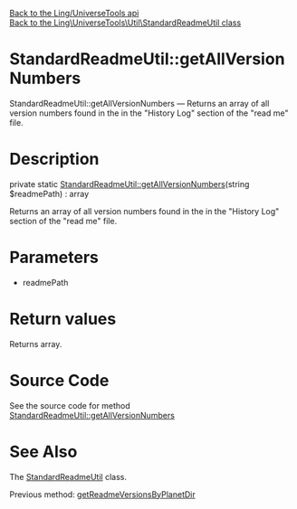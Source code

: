 [Back to the Ling/UniverseTools api](https://github.com/lingtalfi/UniverseTools/blob/master/doc/api/Ling/UniverseTools.md)<br>
[Back to the Ling\UniverseTools\Util\StandardReadmeUtil class](https://github.com/lingtalfi/UniverseTools/blob/master/doc/api/Ling/UniverseTools/Util/StandardReadmeUtil.md)


StandardReadmeUtil::getAllVersionNumbers
================



StandardReadmeUtil::getAllVersionNumbers — Returns an array of all version numbers found in the in the "History Log" section of the "read me" file.




Description
================


private static [StandardReadmeUtil::getAllVersionNumbers](https://github.com/lingtalfi/UniverseTools/blob/master/doc/api/Ling/UniverseTools/Util/StandardReadmeUtil/getAllVersionNumbers.md)(string $readmePath) : array




Returns an array of all version numbers found in the in the "History Log" section of the "read me" file.




Parameters
================


- readmePath

    


Return values
================

Returns array.








Source Code
===========
See the source code for method [StandardReadmeUtil::getAllVersionNumbers](https://github.com/lingtalfi/UniverseTools/blob/master/Util/StandardReadmeUtil.php#L261-L295)


See Also
================

The [StandardReadmeUtil](https://github.com/lingtalfi/UniverseTools/blob/master/doc/api/Ling/UniverseTools/Util/StandardReadmeUtil.md) class.

Previous method: [getReadmeVersionsByPlanetDir](https://github.com/lingtalfi/UniverseTools/blob/master/doc/api/Ling/UniverseTools/Util/StandardReadmeUtil/getReadmeVersionsByPlanetDir.md)<br>

